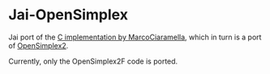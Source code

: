 # Jai-OpenSimplex
Jai port of the [C implementation by MarcoCiaramella](https://github.com/MarcoCiaramella/OpenSimplex2/tree/main/CPU), which in turn is a port of [OpenSimplex2](https://github.com/KdotJPG/OpenSimplex2).

Currently, only the OpenSimplex2F code is ported.

